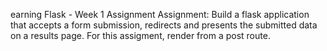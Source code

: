 earning Flask - Week 1 Assignment 
Assignment: Build a flask application that accepts a form submission, redirects and presents the submitted data on a results page.
For this assigment, render from a post route.